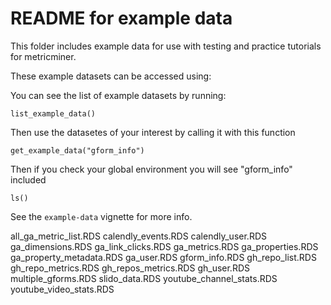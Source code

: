 # README for example data

This folder includes example data for use with testing and practice tutorials for metricminer.

These example datasets can be accessed using:

You can see the list of example datasets by running:
```
list_example_data()
```

Then use the datasetes of your interest by calling it with this function
```
get_example_data("gform_info")
```

Then if you check your global environment you will see "gform_info" included
```
ls()
```

See the `example-data` vignette for more info.

all_ga_metric_list.RDS
calendly_events.RDS
calendly_user.RDS
ga_dimensions.RDS
ga_link_clicks.RDS
ga_metrics.RDS
ga_properties.RDS
ga_property_metadata.RDS
ga_user.RDS
gform_info.RDS
gh_repo_list.RDS
gh_repo_metrics.RDS
gh_repos_metrics.RDS
gh_user.RDS
multiple_gforms.RDS
slido_data.RDS
youtube_channel_stats.RDS
youtube_video_stats.RDS
